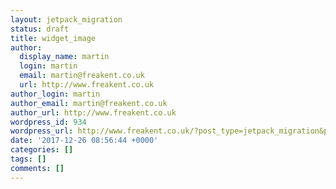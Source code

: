```yaml
---
layout: jetpack_migration
status: draft
title: widget_image
author:
  display_name: martin
  login: martin
  email: martin@freakent.co.uk
  url: http://www.freakent.co.uk
author_login: martin
author_email: martin@freakent.co.uk
author_url: http://www.freakent.co.uk
wordpress_id: 934
wordpress_url: http://www.freakent.co.uk/?post_type=jetpack_migration&p=934
date: '2017-12-26 08:56:44 +0000'
categories: []
tags: []
comments: []
---
```


